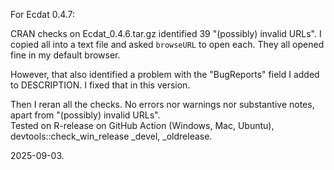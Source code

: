 For Ecdat 0.4.7: 

CRAN checks on Ecdat_0.4.6.tar.gz identified 39 "(possibly) invalid URLs". I copied all into a text file and asked `browseURL` to open each. They all opened fine in my default browser. 

However, that also identified a problem with the "BugReports" field I added to DESCRIPTION. I fixed that in this version. 

Then I reran all the checks. No errors nor warnings nor substantive notes, apart from "(possibly) invalid URLs".   
Tested on R-release on GitHub Action (Windows, Mac, Ubuntu), devtools::check_win_release _devel, _oldrelease. 

2025-09-03. 